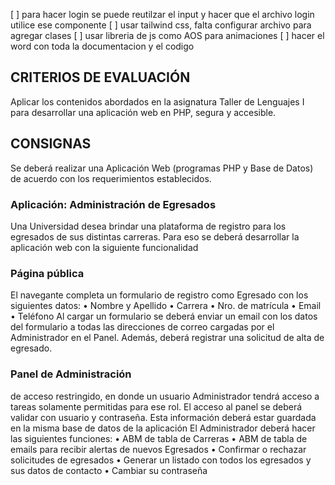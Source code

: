 [ ] para hacer login se puede reutilzar el input y hacer que el archivo login utilice ese componente
[ ] usar tailwind css, falta configurar archivo para agregar clases
[ ] usar libreria de js como AOS para animaciones
[ ] hacer el word con toda la documentacion y el codigo

## CRITERIOS DE EVALUACIÓN
Aplicar los contenidos abordados en la asignatura Taller de Lenguajes I para desarrollar una aplicación web en PHP, segura y accesible. 
## CONSIGNAS
Se deberá realizar una Aplicación Web (programas PHP y Base de Datos) de acuerdo con los requerimientos establecidos. 
### Aplicación: Administración de Egresados 
Una Universidad desea brindar una plataforma de registro para los egresados de sus distintas carreras. Para eso se deberá desarrollar la aplicación web con la siguiente funcionalidad 
### Página pública
El navegante completa un formulario de registro como Egresado con los siguientes datos:
• Nombre y Apellido
• Carrera
• Nro. de matrícula
• Email
• Teléfono
Al cargar un formulario se deberá enviar un email con los datos del formulario a todas las direcciones de correo cargadas por el Administrador en el Panel.
Además, deberá registrar una solicitud de alta de egresado. 
### Panel de Administración
de acceso restringido, en donde un usuario Administrador tendrá acceso a tareas solamente permitidas para ese rol. 
El acceso al panel se deberá validar con usuario y contraseña.
Esta información deberá estar guardada en la misma base de datos de la aplicación El Administrador deberá hacer las siguientes funciones:
• ABM de tabla de Carreras
• ABM de tabla de emails para recibir alertas de nuevos Egresados
• Confirmar o rechazar solicitudes de egresados
• Generar un listado con todos los egresados y sus datos de contacto
• Cambiar su contraseña
